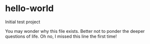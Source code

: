 # hello-world
Initial test project

You may wonder why this file exists.  Better not to ponder the deeper questions of life.
Oh no, I missed this line the first time!

